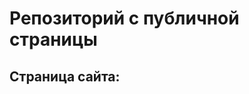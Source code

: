 # Репозиторий с публичной страницы

## Страница сайта:
<!-- Вставить ссылку на публичную страницу -->  